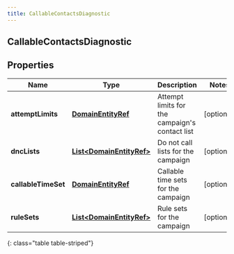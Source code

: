 ```yaml
---
title: CallableContactsDiagnostic
---
```

## CallableContactsDiagnostic


## Properties

| Name | Type | Description | Notes |
| ------------ | ------------- | ------------- | ------------- |
| **attemptLimits** | <!----><!---->[**DomainEntityRef**](DomainEntityRef.html)<!----> | Attempt limits for the campaign&#39;s contact list |  [optional] |
| **dncLists** | <!----><!---->[**List&lt;DomainEntityRef&gt;**](DomainEntityRef.html)<!----> | Do not call lists for the campaign |  [optional] |
| **callableTimeSet** | <!----><!---->[**DomainEntityRef**](DomainEntityRef.html)<!----> | Callable time sets for the campaign |  [optional] |
| **ruleSets** | <!----><!---->[**List&lt;DomainEntityRef&gt;**](DomainEntityRef.html)<!----> | Rule sets for the campaign |  [optional] |
{: class="table table-striped"}



